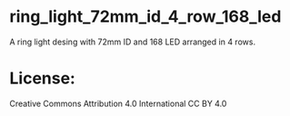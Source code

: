 #  ring_light_72mm_id_4_row_168_led

A ring light desing with 72mm ID and 168 LED arranged in 4 rows.


# License: 
Creative Commons Attribution 4.0 International CC BY 4.0


